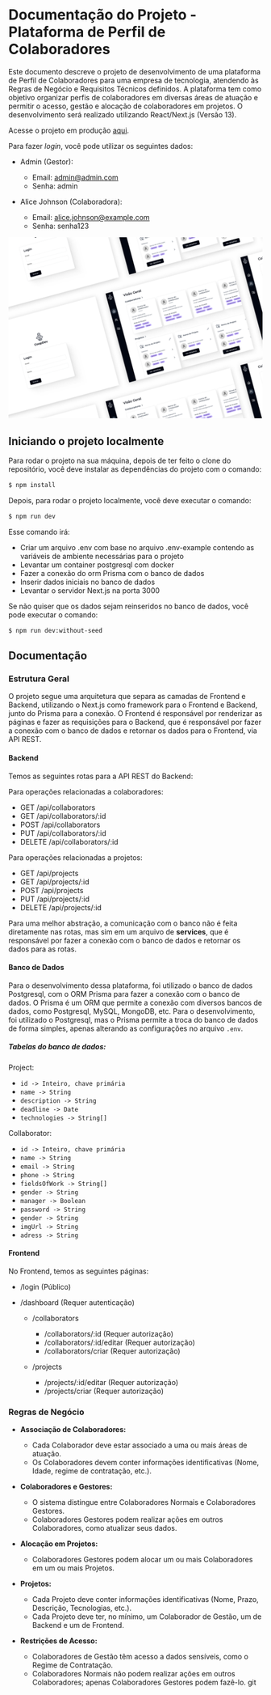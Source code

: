 # Documentação do Projeto - Plataforma de Perfil de Colaboradores

Este documento descreve o projeto de desenvolvimento de uma plataforma de Perfil de Colaboradores para uma empresa de tecnologia, atendendo às Regras de Negócio e Requisitos Técnicos definidos. A plataforma tem como objetivo organizar perfis de colaboradores em diversas áreas de atuação e permitir o acesso, gestão e alocação de colaboradores em projetos. O desenvolvimento será realizado utilizando React/Next.js (Versão 13).

Acesse o projeto em produção [aqui](https://desafio-encibra.joaobarbosa.dev.br/).

Para fazer *login*, você pode utilizar os seguintes dados:

- Admin (Gestor):

  - Email: admin@admin.com
  - Senha: admin

- Alice Johnson (Colaboradora):
  - Email: alice.johnson@example.com
  - Senha: senha123

![Design Inicial](/design.png)

## Iniciando o projeto localmente

Para rodar o projeto na sua máquina, depois de ter feito o clone do repositório, você deve instalar as dependências do projeto com o comando:

```bash
$ npm install
```

Depois, para rodar o projeto localmente, você deve executar o comando:

```bash
$ npm run dev
```

Esse comando irá:

- Criar um arquivo .env com base no arquivo .env-example contendo as variáveis de ambiente necessárias para o projeto
- Levantar um container postgresql com docker
- Fazer a conexão do orm Prisma com o banco de dados
- Inserir dados iniciais no banco de dados
- Levantar o servidor Next.js na porta 3000

Se não quiser que os dados sejam reinseridos no banco de dados, você pode executar o comando:

```bash
$ npm run dev:without-seed
```

## Documentação

### Estrutura Geral

O projeto segue uma arquitetura que separa as camadas de Frontend e Backend, utilizando o Next.js como framework para o Frontend e Backend, junto do Prisma para a conexão. O Frontend é responsável por renderizar as páginas e fazer as requisições para o Backend, que é responsável por fazer a conexão com o banco de dados e retornar os dados para o Frontend, via API REST.

#### Backend

Temos as seguintes rotas para a API REST do Backend:

Para operações relacionadas a colaboradores:

- GET /api/collaborators
- GET /api/collaborators/:id
- POST /api/collaborators
- PUT /api/collaborators/:id
- DELETE /api/collaborators/:id

Para operações relacionadas a projetos:

- GET /api/projects
- GET /api/projects/:id
- POST /api/projects
- PUT /api/projects/:id
- DELETE /api/projects/:id

Para uma melhor abstração, a comunicação com o banco não é feita diretamente nas rotas, mas sim em um arquivo de **services**, que é responsável por fazer a conexão com o banco de dados e retornar os dados para as rotas.

#### Banco de Dados

Para o desenvolvimento dessa plataforma, foi utilizado o banco de dados Postgresql, com o ORM Prisma para fazer a conexão com o banco de dados. O Prisma é um ORM que permite a conexão com diversos bancos de dados, como Postgresql, MySQL, MongoDB, etc. Para o desenvolvimento, foi utilizado o Postgresql, mas o Prisma permite a troca do banco de dados de forma simples, apenas alterando as configurações no arquivo `.env`.

##### Tabelas do banco de dados:

Project:

- `id -> Inteiro, chave primária`
- `name -> String`
- `description -> String`
- `deadline -> Date`
- `technologies -> String[]`

Collaborator:

- `id -> Inteiro, chave primária`
- `name -> String`
- `email -> String`
- `phone -> String`
- `fieldsOfWork -> String[]`
- `gender -> String`
- `manager -> Boolean`
- `password -> String`
- `gender -> String`
- `imgUrl -> String`
- `adress -> String`

#### Frontend

No Frontend, temos as seguintes páginas:

- /login (Público)
- /dashboard (Requer autenticação)

  - /collaborators

    - /collaborators/:id (Requer autorização)
    - /collaborators/:id/editar (Requer autorização)
    - /collaborators/criar (Requer autorização)

  - /projects
    - /projects/:id/editar (Requer autorização)
    - /projects/criar (Requer autorização)

### Regras de Negócio

- **Associação de Colaboradores:**

  - Cada Colaborador deve estar associado a uma ou mais áreas de atuação.
  - Os Colaboradores devem conter informações identificativas (Nome, Idade, regime de contratação, etc.).

- **Colaboradores e Gestores:**

  - O sistema distingue entre Colaboradores Normais e Colaboradores Gestores.
  - Colaboradores Gestores podem realizar ações em outros Colaboradores, como atualizar seus dados.

- **Alocação em Projetos:**

  - Colaboradores Gestores podem alocar um ou mais Colaboradores em um ou mais Projetos.

- **Projetos:**

  - Cada Projeto deve conter informações identificativas (Nome, Prazo, Descrição, Tecnologias, etc.).
  - Cada Projeto deve ter, no mínimo, um Colaborador de Gestão, um de Backend e um de Frontend.

- **Restrições de Acesso:**
  - Colaboradores de Gestão têm acesso a dados sensíveis, como o Regime de Contratação.
  - Colaboradores Normais não podem realizar ações em outros Colaboradores; apenas Colaboradores Gestores podem fazê-lo.
    git
